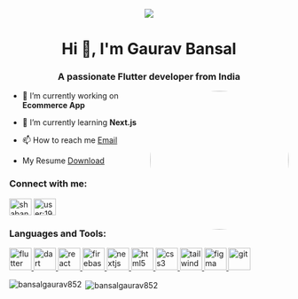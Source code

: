 
<p align="center" >
  <img src="https://www.appjetty.com/blog/wp-content/uploads/2021/02/Flutter-App-Development-Basics-and-Benefits-3.png" />
</p>
<h1 align="center">Hi 👋, I'm Gaurav Bansal</h1>
<h3 align="center">A passionate Flutter developer from India</h3>

<p align="left">
<img align="right" alt="Profile" style="border-radius:500px" width="250" src="https://avatars.githubusercontent.com/u/94746049?s=400&u=f9f7ab6ca85ee912bfd96f7e79421eb6a87e4252&v=4"></p>

- 🔭 I’m currently working on **Ecommerce App**

- 🌱 I’m currently learning **Next.js**

- 📫 How to reach me [Email](mailto:bansalgaurav852@gmail.com) 

- My Resume [Download](https://drive.google.com/file/d/1Pb9NnZCL0Fwm4SYu2Cuf4U8P_jhihnwL/view) 

<h3 align="left">Connect with me:</h3>
<p align="left">
<a href="https://www.linkedin.com/in/gaurav-bansal-b01377187" target="blank"><img align="center" src="https://raw.githubusercontent.com/rahuldkjain/github-profile-readme-generator/master/src/images/icons/Social/linked-in-alt.svg" alt="shabanaspb" height="30" width="40" /></a>
<a href="https://stackoverflow.com/users/18016160/gaurav-bansal" target="blank"><img align="center" src="https://raw.githubusercontent.com/rahuldkjain/github-profile-readme-generator/master/src/images/icons/Social/stack-overflow.svg" alt="user:19634376" height="30" width="40" /></a>
</p>
<h3 align="left">Languages and Tools:</h3>
<p align="left">
<a href="https://flutter.dev" target="_blank" rel="noreferrer"> <img src="https://skillicons.dev/icons?i=flutter" alt="flutter" width="40" height="40"/> </a> 
<a href="https://dart.dev" target="_blank" rel="noreferrer"> <img src="https://skillicons.dev/icons?i=dart" alt="dart" width="40" height="40"/> </a>
<a href="https://react.dev/" target="_blank" rel="noreferrer"> <img src="https://skillicons.dev/icons?i=react" alt="react" width="40" height="40"/> </a>
<a href="https://firebase.google.com/" target="_blank" rel="noreferrer"> <img src="https://skillicons.dev/icons?i=firebase" alt="firebase" width="40" height="40"/> </a>
<a href="https://nextjs.org/" target="_blank" rel="noreferrer"> <img src="https://skillicons.dev/icons?i=nextjs" alt="nextjs" width="40" height="40"/> </a>
<a href="https://www.w3.org/html/" target="_blank" rel="noreferrer"> <img src="https://skillicons.dev/icons?i=html" alt="html5" width="40" height="40"/> </a> 
<a href="https://www.w3schools.com/css/" target="_blank" rel="noreferrer"> <img src="https://skillicons.dev/icons?i=css" alt="css3" width="40" height="40"/> </a> 
<a href="https://tailwindcss.com/" target="_blank" rel="noreferrer"> <img src="https://skillicons.dev/icons?i=tailwindcss" alt="tailwindcss" width="40" height="40"/> </a>
<a href="https://www.figma.com/" target="_blank" rel="noreferrer"> <img src="https://skillicons.dev/icons?i=figma" alt="figma" width="40" height="40"/> </a>
<a href="https://git-scm.com/" target="_blank" rel="noreferrer"> <img src="https://skillicons.dev/icons?i=git" alt="git" width="40" height="40"/> </a>
</p>
<p ><img align="left" src="https://github-readme-stats.vercel.app/api/top-langs?username=bansalgaurav852&show_icons=true&locale=en&layout=compact&theme=dracula" alt="bansalgaurav852" /></p>
<p>&nbsp;<img align="center" src="https://github-readme-stats.vercel.app/api?username=bansalgaurav852&show_icons=true&locale=en&theme=dracula" alt="bansalgaurav852" /></p>
